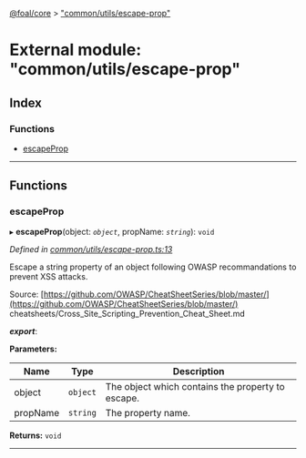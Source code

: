 [@foal/core](../README.md) > ["common/utils/escape-prop"](../modules/_common_utils_escape_prop_.md)

# External module: "common/utils/escape-prop"

## Index

### Functions

* [escapeProp](_common_utils_escape_prop_.md#escapeprop)

---

## Functions

<a id="escapeprop"></a>

###  escapeProp

▸ **escapeProp**(object: *`object`*, propName: *`string`*): `void`

*Defined in [common/utils/escape-prop.ts:13](https://github.com/FoalTS/foal/blob/7934e4d7/packages/core/src/common/utils/escape-prop.ts#L13)*

Escape a string property of an object following OWASP recommandations to prevent XSS attacks.

Source: [https://github.com/OWASP/CheatSheetSeries/blob/master/](https://github.com/OWASP/CheatSheetSeries/blob/master/) cheatsheets/Cross\_Site\_Scripting\_Prevention\_Cheat\_Sheet.md

*__export__*: 

**Parameters:**

| Name | Type | Description |
| ------ | ------ | ------ |
| object | `object` |  The object which contains the property to escape. |
| propName | `string` |  The property name. |

**Returns:** `void`

___

